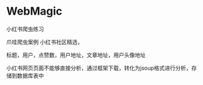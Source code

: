 # WebMagic
小红书爬虫练习



爪哇爬虫案例
小红书社区精选，

标题，用户，点赞数，用户地址，文章地址，用户头像地址

小红书网页页面不能够直接分析，通过框架下载，转化为jsoup格式进行分析，存储到数据库表中

